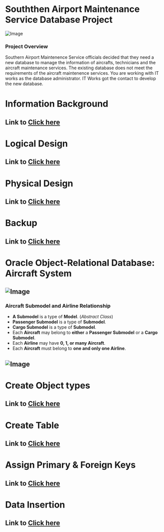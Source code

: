 # **Souththen Airport Maintenance Service Database Project**
![Image](https://github.com/user-attachments/assets/598fa6ce-f6e5-41dc-87b6-0d19b829cbe4)
### **Project Overview**
Southern Airport Maintenence Service officials decided that they need a new database to manage the information of aircrafts, technicians and the aircraft maintenance services. The existing database does not meet the requirements of the aircraft maintenence services. You are working with IT works as the database administrator. IT Works got the contact to develop the new database.


# **Information Background**

## Link to [Click here](https://github.com/ChungmanPARK12/MySQL/tree/98b3895fc0a0216252705f6f4ef49cde54c72c9b/MySQL/Information)

# **Logical Design**

## Link to [Click here](https://github.com/ChungmanPARK12/MySQL/tree/98b3895fc0a0216252705f6f4ef49cde54c72c9b/MySQL/LogicalDesign)

# **Physical Design**

## Link to [Click here](https://github.com/ChungmanPARK12/MySQL/tree/98b3895fc0a0216252705f6f4ef49cde54c72c9b/MySQL/PhysicalDesign)

# **Backup**

## Link to [Click here](https://github.com/ChungmanPARK12/MySQL/tree/98b3895fc0a0216252705f6f4ef49cde54c72c9b/MySQL/Backup)

# **Oracle Object-Relational Database: Aircraft System**
![Image](https://github.com/user-attachments/assets/4d8b5591-226a-45a5-b87e-ddf7c0456086)
---

### **Aircraft Submodel and Airline Relationship**

- **A Submodel** is a type of **Model**. (_Abstract Class_)
- **Passenger Submodel** is a type of **Submodel**.
- **Cargo Submodel** is a type of **Submodel**.
- Each **Aircraft** may belong to **either** a **Passenger Submodel** or a **Cargo Submodel**.
- Each **Airline** may have **0, 1, or many Aircraft**.
- Each **Aircraft** must belong to **one and only one Airline**.

![Image](https://github.com/user-attachments/assets/6c9b7ab2-7d17-4f6d-b869-a412fcdda905)
---

# **Create Object types**

## Link to [Click here](https://github.com/ChungmanPARK12/MySQL/tree/98b3895fc0a0216252705f6f4ef49cde54c72c9b/Oracle/CreateObject)

# **Create Table**

## Link to [Click here](https://github.com/ChungmanPARK12/MySQL/tree/98b3895fc0a0216252705f6f4ef49cde54c72c9b/Oracle/CreateTable)

# **Assign Primary & Foreign Keys**

## Link to [Click here](https://github.com/ChungmanPARK12/MySQL/tree/98b3895fc0a0216252705f6f4ef49cde54c72c9b/Oracle/AssignKey)

# **Data Insertion**

## Link to [Click here](https://github.com/ChungmanPARK12/MySQL/tree/98b3895fc0a0216252705f6f4ef49cde54c72c9b/Oracle/InsertData)



